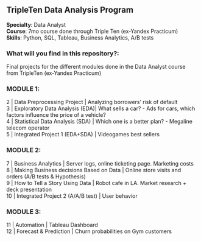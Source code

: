## TripleTen Data Analysis Program
**Specialty**: Data Analyst  
**Course**: 7mo course done through Triple Ten (ex-Yandex Practicum)  
**Skills**: Python, SQL, Tableau, Business Analytics, A/B tests

### What will you find in this repository?:
Final projects for the different modules done in the Data Analyst course from TripleTen (ex-Yandex Practicum)

### MODULE 1:
2 | Data Preprocessing Project | Analyzing borrowers’ risk of default<br>
3 | Exploratory Data Analysis (EDA)| What sells a car? - Ads for cars, which factors influence the price of a vehicle?<br>
4 | Statistical Data Analysis (SDA) | Which one is a better plan? - Megaline telecom operator<br>
5 | Integrated Project 1 (EDA+SDA) | Videogames best sellers
### MODULE 2:
7 | Business Analytics | Server logs, online ticketing page. Marketing costs<br>
8 | Making Business decisions Based on Data | Online store visits and orders (A/B tests & Hypothesis)<br>
9 | How to Tell a Story Using Data | Robot cafe in LA. Market research + deck presentation<br>
10 | Integrated Project 2 (A/A/B test) | User behavior
### MODULE 3:
11 | Automation | Tableau Dashboard<br>
12 | Forecast & Prediction | Churn probabilities on Gym customers<br>

